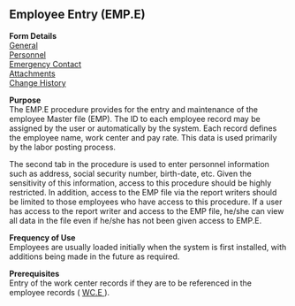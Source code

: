 ##  Employee Entry (EMP.E)

<PageHeader />

**Form Details**  
[ General ](EMP-E-1/README.md)   
[ Personnel ](EMP-E-2/README.md)   
[ Emergency Contact ](EMP-E-3/README.md)   
[ Attachments ](EMP-E-4/README.md)   
[ Change History ](EMP-E-5/README.md)   

**Purpose**  
The EMP.E procedure provides for the entry and maintenance of the employee
Master file (EMP). The ID to each employee record may be assigned by the user
or automatically by the system. Each record defines the employee name, work
center and pay rate. This data is used primarily by the labor posting process.  
  
The second tab in the procedure is used to enter personnel information such as
address, social security number, birth-date, etc. Given the sensitivity of
this information, access to this procedure should be highly restricted. In
addition, access to the EMP file via the report writers should be limited to
those employees who have access to this procedure. If a user has access to the
report writer and access to the EMP file, he/she can view all data in the file
even if he/she has not been given access to EMP.E.

**Frequency of Use**  
Employees are usually loaded initially when the system is first installed,
with additions being made in the future as required.

**Prerequisites**  
Entry of the work center records if they are to be referenced in the employee records ( [ WC.E ](../WC-E/README.md) ). 

<badge text= "Version 8.10.57" vertical="middle" />

<PageFooter />